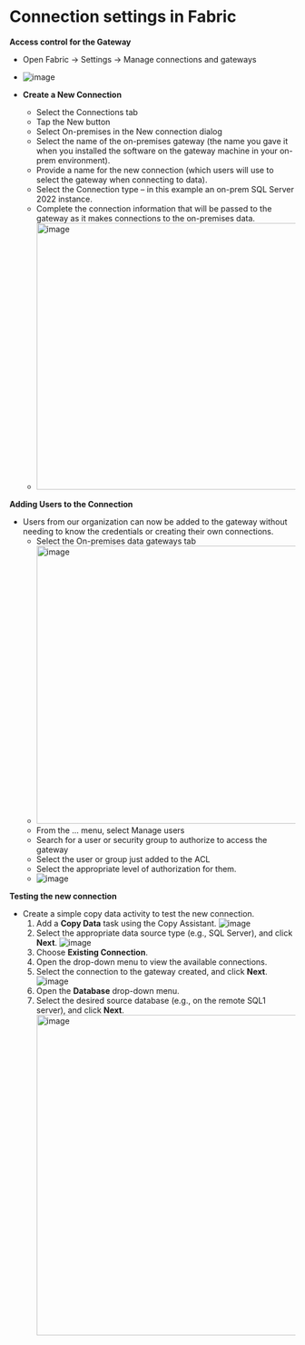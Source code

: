 # **Connection settings in Fabric**

**Access control for the Gateway**
* Open Fabric -> Settings -> Manage connections and gateways
* ![image](https://github.com/user-attachments/assets/a116a4ef-644e-4342-b3fd-ec1f6ac445a0)

* **Create a New Connection**
    * Select the Connections tab
    * Tap the New button
    * Select On-premises in the New connection dialog
    * Select the name of the on-premises gateway (the name you gave it when you installed the software on the gateway machine in your on-prem environment).
    * Provide a name for the new connection (which users will use to select the gateway when connecting to data).
    * Select the Connection type – in this example an on-prem SQL Server 2022 instance.
    * Complete the connection information that will be passed to the gateway as it makes connections to the on-premises data.
    * <img width="470" alt="image" src="https://github.com/user-attachments/assets/28d92ed8-3dd1-4ee0-adff-8095bae2b291">

**Adding Users to the Connection**
* Users from our organization can now be added to the gateway without needing to know the credentials or creating their own connections.
    * Select the On-premises data gateways tab
    * <img width="490" alt="image" src="https://github.com/user-attachments/assets/631855b8-79a3-4cca-967a-ca4848cde9dd">
    * From the ... menu, select Manage users
    * Search for a user or security group to authorize to access the gateway
    * Select the user or group just added to the ACL
    * Select the appropriate level of authorization for them.
    * ![image](https://github.com/user-attachments/assets/f75ebac1-c836-46e2-b533-5687ce22ab8a)

**Testing the new connection** 
* Create a simple copy data activity to test the new connection.
     1. Add a **Copy Data** task using the Copy Assistant.
       ![image](https://github.com/user-attachments/assets/88949091-61ee-4c31-8693-6078c4408d03)
     2. Select the appropriate data source type (e.g., SQL Server), and click **Next**.
       ![image](https://github.com/user-attachments/assets/90bda502-e2da-4649-8479-78015ee94662)
     3. Choose **Existing Connection**.  
     4. Open the drop-down menu to view the available connections.  
     5. Select the connection to the gateway created, and click **Next**.
       ![image](https://github.com/user-attachments/assets/4077e43f-d562-43a3-b56e-c3fd9a6a5586)
     6. Open the **Database** drop-down menu.  
     7. Select the desired source database (e.g., on the remote SQL1 server), and click **Next**.
       <img width="565" alt="image" src="https://github.com/user-attachments/assets/c0d8b232-103c-4b64-9c61-5102c73ab6c9" />
   

  

